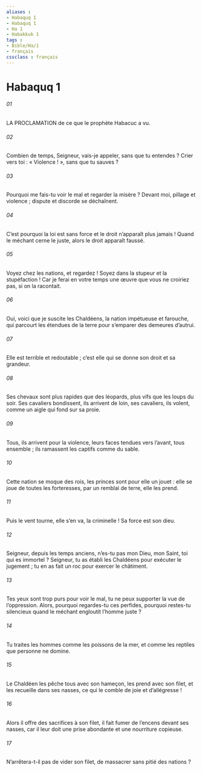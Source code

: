 ```yaml
---
aliases : 
- Habaquq 1
- Habaquq 1
- Ha 1
- Habakkuk 1
tags : 
- Bible/Ha/1
- français
cssclass : français
---
```


# Habaquq 1

###### 01
LA PROCLAMATION de ce que le prophète Habacuc a vu.
###### 02
Combien de temps, Seigneur, vais-je appeler,
sans que tu entendes ?
Crier vers toi : « Violence ! »,
sans que tu sauves ?
###### 03
Pourquoi me fais-tu voir le mal
et regarder la misère ?
Devant moi, pillage et violence ;
dispute et discorde se déchaînent.
###### 04
C’est pourquoi la loi est sans force
et le droit n’apparaît plus jamais !
Quand le méchant cerne le juste,
alors le droit apparaît faussé.
###### 05
Voyez chez les nations, et regardez !
Soyez dans la stupeur et la stupéfaction !
Car je ferai en votre temps une œuvre
que vous ne croiriez pas, si on la racontait.
###### 06
Oui, voici que je suscite les Chaldéens,
la nation impétueuse et farouche,
qui parcourt les étendues de la terre
pour s’emparer des demeures d’autrui.
###### 07
Elle est terrible et redoutable ;
c’est elle qui se donne son droit et sa grandeur.
###### 08
Ses chevaux sont plus rapides que des léopards,
plus vifs que les loups du soir.
Ses cavaliers bondissent,
ils arrivent de loin, ses cavaliers,
ils volent, comme un aigle qui fond sur sa proie.
###### 09
Tous, ils arrivent pour la violence,
leurs faces tendues vers l’avant, tous ensemble ;
ils ramassent les captifs comme du sable.
###### 10
Cette nation se moque des rois,
les princes sont pour elle un jouet :
elle se joue de toutes les forteresses,
par un remblai de terre, elle les prend.
###### 11
Puis le vent tourne, elle s’en va, la criminelle !
Sa force est son dieu.
###### 12
Seigneur, depuis les temps anciens,
n’es-tu pas mon Dieu, mon Saint,
toi qui es immortel ?
Seigneur, tu as établi les Chaldéens
pour exécuter le jugement ;
tu en as fait un roc
pour exercer le châtiment.
###### 13
Tes yeux sont trop purs pour voir le mal,
tu ne peux supporter la vue de l’oppression.
Alors, pourquoi regardes-tu ces perfides,
pourquoi restes-tu silencieux
quand le méchant engloutit l’homme juste ?
###### 14
Tu traites les hommes comme les poissons de la mer,
et comme les reptiles que personne ne domine.
###### 15
Le Chaldéen les pêche tous avec son hameçon,
les prend avec son filet,
et les recueille dans ses nasses,
ce qui le comble de joie et d’allégresse !
###### 16
Alors il offre des sacrifices à son filet,
il fait fumer de l’encens devant ses nasses,
car il leur doit une prise abondante
et une nourriture copieuse.
###### 17
N’arrêtera-t-il pas de vider son filet,
de massacrer sans pitié des nations ?
